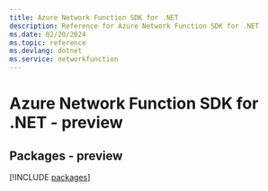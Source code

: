 ```yaml
---
title: Azure Network Function SDK for .NET
description: Reference for Azure Network Function SDK for .NET
ms.date: 02/20/2024
ms.topic: reference
ms.devlang: dotnet
ms.service: networkfunction
---
```

# Azure Network Function SDK for .NET - preview
## Packages - preview
[!INCLUDE [packages](network-function-index.md)]